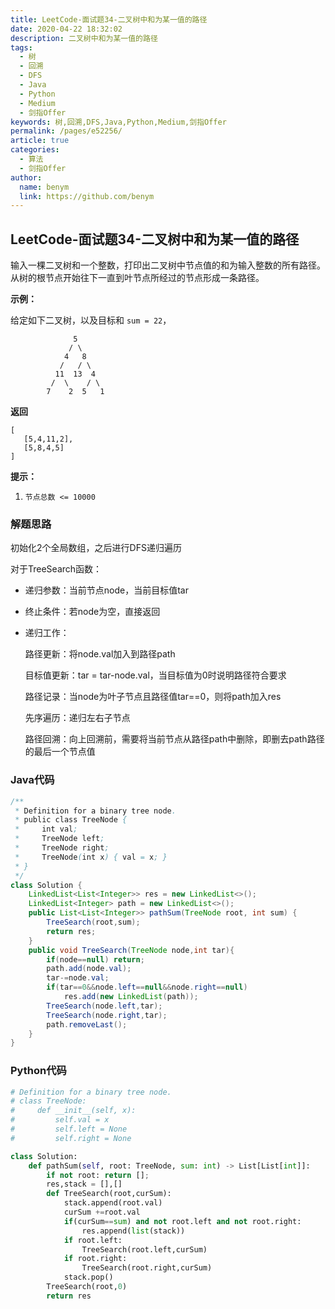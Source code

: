 ```yaml
---
title: LeetCode-面试题34-二叉树中和为某一值的路径
date: 2020-04-22 18:32:02
description: 二叉树中和为某一值的路径
tags: 
  - 树
  - 回溯
  - DFS
  - Java
  - Python
  - Medium
  - 剑指Offer
keywords: 树,回溯,DFS,Java,Python,Medium,剑指Offer
permalink: /pages/e52256/
article: true
categories: 
  - 算法
  - 剑指Offer
author: 
  name: benym
  link: https://github.com/benym
---
```


## LeetCode-面试题34-二叉树中和为某一值的路径 

输入一棵二叉树和一个整数，打印出二叉树中节点值的和为输入整数的所有路径。从树的根节点开始往下一直到叶节点所经过的节点形成一条路径。

 <!--more-->

**示例：**

给定如下二叉树，以及目标和 `sum = 22`，

```
              5
             / \
            4   8
           /   / \
          11  13  4
         /  \    / \
        7    2  5   1
```

**返回**

```
[
   [5,4,11,2],
   [5,8,4,5]
]
```

**提示：**

1. `节点总数 <= 10000`

### 解题思路

初始化2个全局数组，之后进行DFS递归遍历

对于TreeSearch函数：

- 递归参数：当前节点node，当前目标值tar

- 终止条件：若node为空，直接返回

- 递归工作：

  路径更新：将node.val加入到路径path

  目标值更新：tar = tar-node.val，当目标值为0时说明路径符合要求

  路径记录：当node为叶子节点且路径值tar==0，则将path加入res

  先序遍历：递归左右子节点

  路径回溯：向上回溯前，需要将当前节点从路径path中删除，即删去path路径的最后一个节点值

### Java代码

```java
/**
 * Definition for a binary tree node.
 * public class TreeNode {
 *     int val;
 *     TreeNode left;
 *     TreeNode right;
 *     TreeNode(int x) { val = x; }
 * }
 */
class Solution {
    LinkedList<List<Integer>> res = new LinkedList<>();
    LinkedList<Integer> path = new LinkedList<>();
    public List<List<Integer>> pathSum(TreeNode root, int sum) {
        TreeSearch(root,sum);
        return res;
    }
    public void TreeSearch(TreeNode node,int tar){
        if(node==null) return;
        path.add(node.val);
        tar-=node.val;
        if(tar==0&&node.left==null&&node.right==null)
            res.add(new LinkedList(path));
        TreeSearch(node.left,tar);
        TreeSearch(node.right,tar);
        path.removeLast();
    }
}
```

### Python代码

```python
# Definition for a binary tree node.
# class TreeNode:
#     def __init__(self, x):
#         self.val = x
#         self.left = None
#         self.right = None

class Solution:
    def pathSum(self, root: TreeNode, sum: int) -> List[List[int]]:
        if not root: return [];
        res,stack = [],[]
        def TreeSearch(root,curSum):
            stack.append(root.val)
            curSum +=root.val
            if(curSum==sum) and not root.left and not root.right:
                res.append(list(stack))
            if root.left:
                TreeSearch(root.left,curSum)
            if root.right:
                TreeSearch(root.right,curSum)
            stack.pop()
        TreeSearch(root,0)
        return res
```